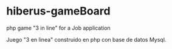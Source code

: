 # hiberus-gameBoard
php game "3 in line" for a Job application

Juego "3 en linea" construido en php con base de datos Mysql.
